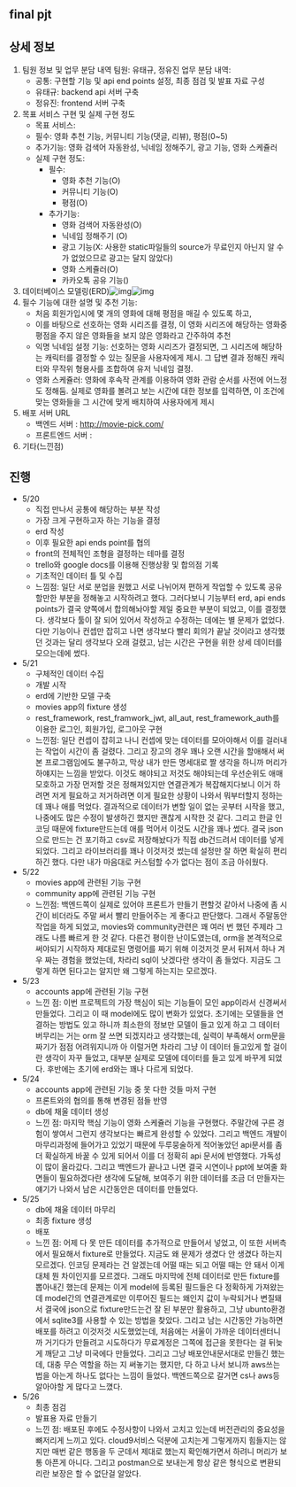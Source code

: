 ## final pjt

## 상세 정보

1. 팀원 정보 및 업무 분담 내역 팀원: 유태규, 정유진 업무 분담 내역: 
   - 공통: 구현할 기능 및 api end points 설정, 최종 점검 및 발표 자료 구성 
   - 유태규: backend api 서버 구축
   -  정유진: frontend 서버 구축
2. 목표 서비스 구현 및 실제 구현 정도
   -  목표 서비스: 
     - 필수: 영화 추천 기능, 커뮤니티 기능(댓글, 리뷰), 평점(0~5) 
     - 추가기능: 영화 검색어 자동완성, 닉네임 정해주기, 광고 기능, 영화 스케쥴러 
   - 실제 구현 정도: 
     - 필수:   
       - 영화 추천 기능(O)
       - 커뮤니티 기능(O)
       - 평점(O) 
     - 추가기능:  
       -  영화 검색어 자동완성(O)
       -  닉네임 정해주기 (O)
       -  광고 기능(X: 사용한 static파일들의 source가 무료인지 아닌지 알 수가 없었으므로 광고는 달지 않았다)
       -   영화 스케쥴러(O)
       -   카카오톡 공유 기능()
3. 데이터베이스 모델링(ERD)![img](https://lh3.googleusercontent.com/RPeD0nf82SzK4b_Mu51pXgKTheg4ynFcvpCP3EvPavjIO2KUNiZR9g6tny6KSzuDzz_--lcrN7UkbaccHsqbE8NfbRk-OG5njf_ZvtzKA2b8iRr-eK3_JgfvmZhrkwL4akzwqPJD)![img](https://lh5.googleusercontent.com/JTtmpERNgzXcgLs0-zn9SwmV18RG0JAzu_GxgSjLWPQv1W2f7V3LVLCE8_WvxWroBGGqEuWM_XRo1GG7CnfWvpNjW4tGdIuveOcGECtuOBItplOZviJwaBwSBudbN1eeOBlBAX3R)
4. 필수 기능에 대한 설명 및 추천 기능: 
   - 처음 회원가입시에 몇 개의 영화에 대해 평점을 매길 수 있도록 하고,
   - 이를 바탕으로 선호하는 영화 시리즈를 결정, 이 영화 시리즈에 해당하는 영화중 평점을 주지 않은 영화들을 보지 않은 영화라고 간주하여 추천
   - 익명 닉네임 설정 기능: 선호하는 영화 시리즈가 결정되면, 그 시리즈에 해당하는 캐릭터를 결정할 수 있는 질문을 사용자에게 제시. 그 답변 결과 정해진 캐릭터와 무작위 형용사를 조합하여 유저 닉네임 결정.
   - 영화 스케쥴러: 영화에 후속작 관계를 이용하여 영화 관람 순서를 사전에 어느정도 정해둠. 실제로 영화를 볼려고 보는 시간에 대한 정보를 입력하면, 이 조건에 맞는 영화들을 그 시간에 맞게 배치하여 사용자에게 제시
5. 배포 서버 URL
   - 백엔드 서버 : http://movie-pick.com/
   - 프론트엔드 서버 :
6. 기타(느낀점)

## 진행

- 5/20 
  - 직접 만나서 공통에 해당하는 부분 작성
  - 가장 크게 구현하고자 하는 기능을 결정
  - erd 작성
  - 이후 필요한 api ends point를 협의
  - front의 전체적인 조형을 결정하는 테마를 결정
  - trello와 google docs를 이용해 진행상황 및 합의점 기록
  - 기초적인 데이터 틀 및 수집
  - 느낌점: 일단 서로 분업을 원했고 서로 나뉘어져 편하게 작업할 수 있도록 공유할만한 부분을 정해놓고 시작하려고 했다. 그러다보니 기능부터 erd, api ends points가 결국 양쪽에서 합의해놔야할 제일 중요한 부분이 되었고, 이를 결정했다. 생각보다 툴이 잘 되어 있어서 작성하고 수정하는 데에는 별 문제가 없었다. 다만 기능이나 컨셉만 잡히고 나면 생각보다 빨리 회의가 끝날 것이라고 생각했던 것과는 달리 생각보다 오래 걸렸고, 남는 시간은 구현을 위한 상세 데이터를 모으는데에 썼다. 
- 5/21
  - 구체적인 데이터 수집
  - 개발 시작
  - erd에 기반한 모델 구축
  - movies app의 fixture 생성
  - rest_framework, rest_framwork_jwt, all_aut, rest_framework_auth를 이용한 로그인, 회원가입, 로그아웃 구현
  - 느낀점: 일단 컨셉이 잡히고 나니 컨셉에 맞는 데이터를 모아야해서 이를 걸러내는 작업이 시간이 좀 걸렸다. 그리고 장고의 경우 꽤나 오랜 시간을 할애해서 써본 프로그램임에도 불구하고, 막상 내가 만든 명세대로 짤 생각을 하니까 머리가 하얘지는 느낌을 받았다. 이것도 해야되고 저것도 해야되는데 우선순위도 애매모호하고 가장 먼저할 것은 정해져있지만 연결관계가 복잡해지다보니 이거 하려면 저게 필요하고 저거하려면 이게 필요한 상황이 나와서 뭐부터할지 정하는데 꽤나 애를 먹었다. 결과적으로 데이터가 변할 일이 없는 곳부터 시작을 했고, 나중에도 많은 수정이 발생하긴 했지만 괜찮게 시작한 것 같다. 그리고 한글 인코딩 때문에 fixture만드는데 애를 먹어서 이것도 시간을 꽤나 썼다. 결국 json으로 만드는 건 포기하고 csv로 저장해놨다가 직접 db건드려서 데이터를 넣게 되었다. 그리고 라이브러리를 꽤나 이것저것 썼는데 설정만 잘 하면 확실히 편리하긴 했다. 다만 내가 마음대로 커스텀할 수가 없다는 점이 조금 아쉬웠다.
- 5/22
  - movies app에 관련된 기능 구현
  - community app에 관련된 기능 구현
  - 느낀점: 백엔드쪽이 실제로 있어야 프론트가 만들기 편할것 같아서 나중에 좀 시간이 비더라도 주말 써서 빨리 만들어주는 게 좋다고 판단했다. 그래서 주말동안 작업을 하게 되었고, movies와 community관련은 꽤 여러 번 했던 주제라 그래도 나름 빠르게 한 것 같다. 다른건 평이한 난이도였는데, orm을 본격적으로 써야되기 시작하자 제대로된 명령어를 짜기 위해 이것저것 문서 뒤져서 하나 겨우 짜는 경험을 했었는데, 차라리 sql이 낫겠다란 생각이 좀 들었다. 지금도 그렇게 하면 된다고는 알지만 왜 그렇게 하는지는 모르겠다.  
- 5/23
  - accounts app에 관련된 기능 구현
  - 느낀 점: 이번 프로젝트의 가장 핵심이 되는 기능들이 모인 app이라서 신경써서 만들었다. 그리고 이 때 model에도 많이 변화가 있었다. 초기에는 모델들을 연결하는 방법도 있고 하니까 최소한의 정보만 모델이 들고 있게 하고 그 데이터 버무리는 거는 orm 잘 쓰면 되겠지라고 생각했는데, 실력이 부족해서 orm문을 짜기가 점점 어려워지니까 아 이럴거면 차라리 그냥 이 데이터 들고있게 할 걸이란 생각이 자꾸 들었고, 대부분 실제로 모델에 데이터를 들고 있게 바꾸게 되었다. 후반에는 초기에 erd와는 꽤나 다르게 되었다.  
- 5/24
  - accounts app에 관련된 기능 중 못 다한 것들 마저 구현
  - 프론트와의 협의를 통해 변경된 점들 반영
  - db에 채울 데이터 생성
  - 느낀 점: 마지막 핵심 기능이 영화 스케쥴러 기능을 구현했다. 주말간에 구른 경험이 쌓여서 그런지 생각보다는 빠르게 완성할 수 있었다. 그리고 백엔드 개발이 마무리과정에 들어가고 있었기 때문에 두루뭉술하게 적어놓았던 api문서를 좀 더 확실하게 바꿀 수 있게 되어서 이를 더 정확히 api 문서에 반영했다. 가독성이 많이 올라갔다. 그리고 백엔드가 끝나고 나면 결국 시연이나 ppt에 보여줄 화면들이 필요하겠다란 생각에 도달해, 보여주기 위한 데이터를 조금 더 만들자는 얘기가 나와서 남은 시간동안은 데이터를 만들었다.
- 5/25
  - db에 채울 데이터 마무리
  - 최종 fixture 생성
  - 배포
  - 느낀 점: 어제 다 못 만든 데이터를 추가적으로 만들어서 넣었고, 이 또한 서버측에서 필요해서 fixture로 만들었다. 지금도 왜 문제가 생겼다 안 생겼다 하는지 모르겠다. 인코딩 문제라는 건 알겠는데 어떨 때는 되고 어떨 때는 안 돼서 이게 대체 뭔 차이인지를 모르겠다. 그래도 마지막에 전체 데이터로 만든 fixture를 뽑아내긴 했는데 문제는 이게 model에 등록된 필드들은 다 정확하게 가져왔는데 model간의 연결관계로만 이루어진 필드는 왜인지 값이 누락되거나 변질돼서 결국에 json으로 fixture만드는건 잘 된 부분만 활용하고, 그냥 ubunto환경에서 sqlite3를 사용할 수 있는 방법을 찾았다. 그리고 남는 시간동안 가능하면 배포를 하려고 이것저것 시도했었는데, 처음에는 서울이 가까운 데이터센터니까 거기다가 만들려고 시도하다가 무료계정은 그쪽에 접근을 못한다는 걸 뒤늦게 깨닫고 그냥 미국에다 만들었다. 그리고 그냥 배포안내문서대로 만들긴 했는데, 대충 무슨 역할을 하는 지 써놓기는 했지만, 다 하고 나서 보니까 aws쓰는 법을 아는게 하나도 없다는 느낌이 들었다. 백엔드쪽으로 갈거면 cs나 aws등 알아야할 게 많다고 느꼈다. 
- 5/26
  - 최종 점검
  - 발표용 자료 만들기
  - 느낀 점: 배포된 후에도 수정사항이 나와서 고치고 있는데 버전관리의 중요성을 뼈저리게 느끼고 있다. cloud9서비스 덕분에 고치는게 그렇게까지 힘들지는 않지만 매번 같은 행동을 두 군데서 제대로 했는지 확인해가면서 하려니 머리가 보통 아픈게 아니다. 그리고 postman으로 보내는게 항상 같은 형식으로 변환되리란 보장은 할 수 없단걸 알았다.